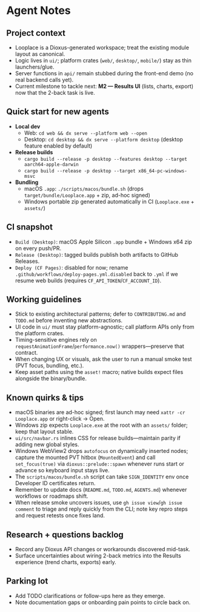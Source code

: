 # Agent Notes

## Project context
- Looplace is a Dioxus-generated workspace; treat the existing module layout as canonical.
- Logic lives in `ui/`; platform crates (`web/`, `desktop/`, `mobile/`) stay as thin launchers/glue.
- Server functions in `api/` remain stubbed during the front-end demo (no real backend calls yet).
- Current milestone to tackle next: **M2 — Results UI** (lists, charts, export) now that the 2-back task is live.

## Quick start for new agents
- **Local dev**
  - Web: `cd web && dx serve --platform web --open`
  - Desktop: `cd desktop && dx serve --platform desktop` (desktop feature enabled by default)
- **Release builds**
  - `cargo build --release -p desktop --features desktop --target aarch64-apple-darwin`
  - `cargo build --release -p desktop --target x86_64-pc-windows-msvc`
- **Bundling**
  - macOS `.app`: `./scripts/macos/bundle.sh` (drops `target/bundle/Looplace.app` + zip, ad-hoc signed)
  - Windows portable zip generated automatically in CI (`Looplace.exe` + `assets/`)

## CI snapshot
- `Build (Desktop)`: macOS Apple Silicon `.app` bundle + Windows x64 zip on every push/PR.
- `Release (Desktop)`: tagged builds publish both artifacts to GitHub Releases.
- `Deploy (CF Pages)`: disabled for now; rename `.github/workflows/deploy-pages.yml.disabled` back to `.yml` if we resume web builds (requires `CF_API_TOKEN`/`CF_ACCOUNT_ID`).

## Working guidelines
- Stick to existing architectural patterns; defer to `CONTRIBUTING.md` and `TODO.md` before inventing new abstractions.
- UI code in `ui/` must stay platform-agnostic; call platform APIs only from the platform crates.
- Timing-sensitive engines rely on `requestAnimationFrame`/`performance.now()` wrappers—preserve that contract.
- When changing UX or visuals, ask the user to run a manual smoke test (PVT focus, bundling, etc.).
- Keep asset paths using the `asset!` macro; native builds expect files alongside the binary/bundle.

## Known quirks & tips
- macOS binaries are ad-hoc signed; first launch may need `xattr -cr Looplace.app` or right-click → Open.
- Windows zip expects `Looplace.exe` at the root with an `assets/` folder; keep that layout stable.
- `ui/src/navbar.rs` inlines CSS for release builds—maintain parity if adding new global styles.
- Windows WebView2 drops `autofocus` on dynamically inserted nodes; capture the mounted PVT hitbox (`MountedEvent`) and call `set_focus(true)` via `dioxus::prelude::spawn` whenever runs start or advance so keyboard input stays live.
- The `scripts/macos/bundle.sh` script can take `SIGN_IDENTITY` env once Developer ID certificates return.
- Remember to update docs (`README.md`, `TODO.md`, `AGENTS.md`) whenever workflows or roadmaps shift.
- When release smoke uncovers issues, use `gh issue view`/`gh issue comment` to triage and reply quickly from the CLI; note key repro steps and request retests once fixes land.

## Research + questions backlog
- Record any Dioxus API changes or workarounds discovered mid-task.
- Surface uncertainties about wiring 2-back metrics into the Results experience (trend charts, exports) early.

## Parking lot
- Add TODO clarifications or follow-ups here as they emerge.
- Note documentation gaps or onboarding pain points to circle back on.
